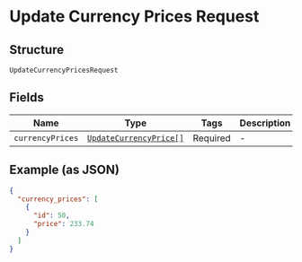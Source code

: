 
# Update Currency Prices Request

## Structure

`UpdateCurrencyPricesRequest`

## Fields

| Name | Type | Tags | Description |
|  --- | --- | --- | --- |
| `currencyPrices` | [`UpdateCurrencyPrice[]`](../../doc/models/update-currency-price.md) | Required | - |

## Example (as JSON)

```json
{
  "currency_prices": [
    {
      "id": 50,
      "price": 233.74
    }
  ]
}
```

